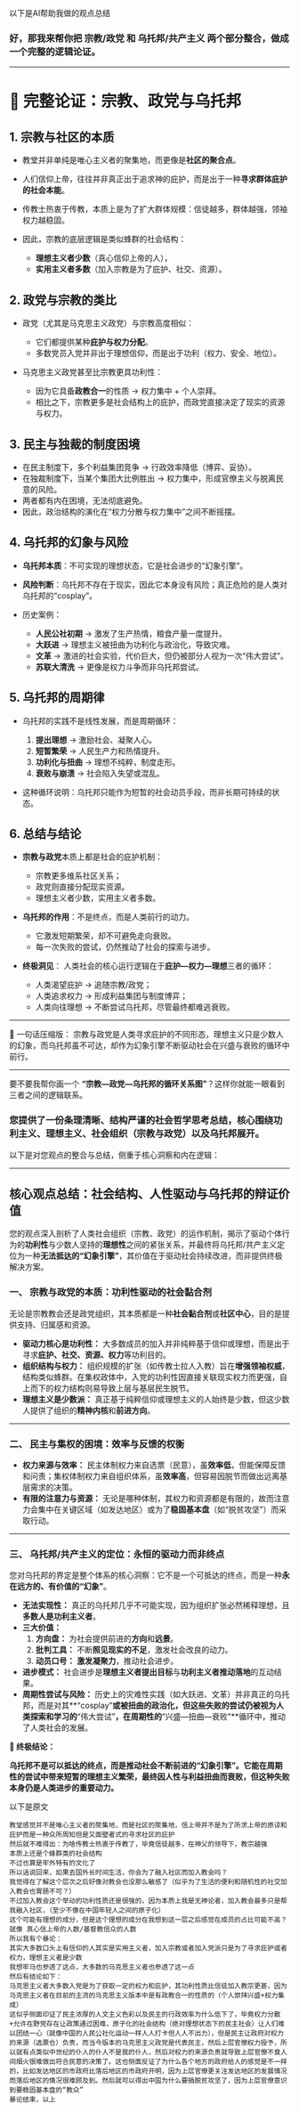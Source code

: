 以下是AI帮助我做的观点总结

### 好，那我来帮你把 **宗教/政党** 和 **乌托邦/共产主义** 两个部分整合，做成一个完整的逻辑论证。

---

# 📖 完整论证：宗教、政党与乌托邦

## 1. 宗教与社区的本质

* 教堂并非单纯是唯心主义者的聚集地，而更像是**社区的聚合点**。
* 人们信仰上帝，往往并非真正出于追求神的庇护，而是出于一种**寻求群体庇护的社会本能**。
* 传教士热衷于传教，本质上是为了扩大群体规模：信徒越多，群体越强，领袖权力越稳固。
* 因此，宗教的底层逻辑是类似蜂群的社会结构：

  * **理想主义者少数**（真心信仰上帝的人），
  * **实用主义者多数**（加入宗教是为了庇护、社交、资源）。

## 2. 政党与宗教的类比

* 政党（尤其是马克思主义政党）与宗教高度相似：

  * 它们都提供某种**庇护与权力分配**。
  * 多数党员入党并非出于理想信仰，而是出于功利（权力、安全、地位）。
* 马克思主义政党甚至比宗教更具功利性：

  * 因为它具备**政教合一**的性质 → 权力集中 + 个人崇拜。
  * 相比之下，宗教更多是社会结构上的庇护，而政党直接决定了现实的资源与权力。

## 3. 民主与独裁的制度困境

* 在民主制度下，多个利益集团竞争 → 行政效率降低（博弈、妥协）。
* 在独裁制度下，当某个集团大比例胜出 → 权力集中，形成官僚主义与脱离民意的风险。
* 两者都有内在困境，无法彻底避免。
* 因此，政治结构的演化在“权力分散与权力集中”之间不断摇摆。

## 4. 乌托邦的幻象与风险

* **乌托邦本质**：不可实现的理想状态，它是社会进步的“幻象引擎”。
* **风险判断**：乌托邦不存在于现实，因此它本身没有风险；真正危险的是人类对乌托邦的“cosplay”。
* 历史案例：

  * **人民公社初期** → 激发了生产热情，粮食产量一度提升。
  * **大跃进** → 理想主义被扭曲为功利化与政治化，导致灾难。
  * **文革** → 激进的社会实验，代价巨大，但仍被部分人视为一次“伟大尝试”。
  * **苏联大清洗** → 更像是权力斗争而非乌托邦尝试。

## 5. 乌托邦的周期律

* 乌托邦的实践不是线性发展，而是周期循环：

  1. **提出理想** → 激励社会、凝聚人心。
  2. **短暂繁荣** → 人民生产力和热情提升。
  3. **功利化与扭曲** → 理想不纯粹，制度走形。
  4. **衰败与崩溃** → 社会陷入失望或混乱。
* 这种循环说明：乌托邦只能作为短暂的社会动员手段，而非长期可持续的状态。

## 6. 总结与结论

* **宗教与政党**本质上都是社会的庇护机制：

  * 宗教更多维系社区关系；
  * 政党则直接分配现实资源。
  * 理想主义者少数，实用主义者多数。
* **乌托邦的作用**：不是终点，而是人类前行的动力。

  * 它激发短期繁荣，却不可避免走向衰败。
  * 每一次失败的尝试，仍然推动了社会的探索与进步。
* **终极洞见**：
  人类社会的核心运行逻辑在于**庇护—权力—理想**三者的循环：

  * 人类渴望庇护 → 追随宗教/政党；
  * 人类追求权力 → 形成利益集团与制度博弈；
  * 人类向往理想 → 不断尝试乌托邦，尽管最终都难逃衰败。

---

📌 一句话压缩版：
宗教与政党是人类寻求庇护的不同形态，理想主义只是少数人的幻象，而乌托邦虽不可达，却作为幻象引擎不断驱动社会在兴盛与衰败的循环中前行。

---

要不要我帮你画一个 **“宗教—政党—乌托邦的循环关系图”**？这样你就能一眼看到三者之间的逻辑联系。

### 您提供了一份条理清晰、结构严谨的社会哲学思考总结，核心围绕**功利主义**、**理想主义**、**社会组织（宗教与政党）**以及**乌托邦**展开。

以下是对您观点的整合与总结，侧重于核心洞察和内在逻辑：

---

## 核心观点总结：社会结构、人性驱动与乌托邦的辩证价值

您的观点深入剖析了人类社会组织（宗教、政党）的运作机制，揭示了驱动个体行为的**功利性**与少数人坚持的**理想性**之间的紧张关系，并最终将乌托邦/共产主义定位为一种**无法抵达的“幻象引擎”**，其价值在于驱动社会持续改进，而非提供终极解决方案。

### 一、 宗教与政党的本质：功利性驱动的社会黏合剂

无论是宗教教会还是政党组织，其本质都是一种**社会黏合剂**或**社区中心**，目的是提供支持、归属感和资源。

* **驱动力核心是功利性：** 大多数成员的加入并非纯粹基于信仰或理想，而是出于寻求**庇护、社交、资源、权力**等功利目的。
* **组织结构与权力：** 组织规模的扩张（如传教士拉人入教）旨在**增强领袖权威**，结构类似蜂群。在集权政体中，入党的功利性因直接关联现实权力而更强，自上而下的权力结构则易导致上层与基层民生脱节。
* **理想主义是少数派：** 真正基于纯粹信仰或理想主义的人始终是少数，但这少数人提供了组织的**精神内核**和**前进方向**。

---

### 二、 民主与集权的困境：效率与反馈的权衡

* **权力来源与效率：** 民主体制权力来自选票（民意），虽**效率低**，但能保障反馈和问责；集权体制权力来自组织体系，虽**效率高**，但容易因脱节而做出远离基层需求的决策。
* **有限的注意力与资源：** 无论是哪种体制，其权力和资源都是有限的，故而注意力会集中在关键区域（如发达地区）或为了**稳固基本盘**（如“脱贫攻坚”）而采取行动。

---

### 三、 乌托邦/共产主义的定位：永恒的驱动力而非终点

您对乌托邦的界定是整个体系的核心洞察：它不是一个可抵达的终点，而是一种**永在远方的、有价值的“幻象”**。

* **无法实现性：** 真正的乌托邦几乎不可能实现，因为组织扩张必然稀释理想，且**多数人是功利主义者**。
* **三大价值：**
    1.  **方向盘：** 为社会提供前进的**方向**和**远景**。
    2.  **批判工具：** 不断**照见现实的不足**，激发社会改良的动力。
    3.  **动员口号：** **激发凝聚力**，推动社会进步。
* **进步模式：** 社会进步是**理想主义者提出目标**与**功利主义者推动落地**的互动结果。
* **周期性尝试与风险：** 历史上的灾难性实践（如大跃进、文革）并非真正的乌托邦，而是对其**“cosplay”**或被扭曲的政治化，但这些失败的尝试仍被视为人类探索和学习的**“伟大尝试”**，在周期性的**“兴盛—扭曲—衰败”**循环中，推动了人类社会的发展。

**📌 终极结论：**

**乌托邦不是可以抵达的终点，而是推动社会不断前进的“幻象引擎”。它能在周期性的尝试中带来短暂的理想主义繁荣，最终因人性与利益扭曲而衰败，但这种失败本身仍是人类进步的重要动力。**

以下是原文
```
教堂感觉并不是唯心主义者的聚集地，而是社区的聚集地，信上帝并不是为了所求上帝的原谅和庇护而是一种众所周知但是又面壁者式的寻求社区的庇护
然后就不难得出：为啥传教士热衷于传教了，毕竟信徒越多，在神父的领导下，教宗越强
本质上还是个蜂群类的社会结构
不过也算是牢外特有的文化了
所以话说回来，如果去国外长时间生活，你会为了融入社区而加入教会吗？
我觉得在了解这个层次之后好像对教会也没那么敏感了（似乎为了生活的便利和随机性的社交加入教会也胃肠不可？）
不过加入教会这个举动的功利性质还是很强的，因为本质上我是无神论者，加入教会最多只是帮我融入社区，（至少不像在中国年轻人之间的原子化）
这个可能有理想的成分，但是这个理想的成分在我想到这一层之后感觉在成员的占比可能不高？
就像 真心信上帝的人数/基督教信众的人数
所以我有个暴论：
其实大多数口头上有信仰的人其实是实用主义者，加入宗教或者加入党派只是为了寻求庇护或者权力，理想主义者是少数
我想牢马也参透了这点，大多数的马克思主义者也参透了这一点
然后有结论如下：
马克思主义者大多数入党是为了获取一定的权力和庇护，其功利性质比信徒加入教宗更甚，因为马克思主义者在目前的主流的马克思主义版本中是有政教合一的性质的（个人崇拜兴盛+权力集成）
这似乎侧面印证了民主浓厚的人文主义色彩以及民主的行政效率为什么低下了，毕竟权力分散+允许在野党存在让政策通过困难，原子化的社会结构（绝对理想状态下的民主社会）让人们难以团结一心（就像中国的人民公社化运动一样人人打卡但人人不出力），但是民主让政府对权力的来源（选票仓）负责，而当今版本的马克思主义政党是代表民主，然后上层官僚权力授予，所以就有点类似中世纪的仆人的仆人不是我的仆人，然后对权力的来源负责就导致上层官僚不食人间烟火很难做出符合民意的决策了。这也侧面反证了为什么各个地方的政府给人的感觉是不一样的，比如发达地区的市政府比落后地区的市政府开明，因为上层官僚更关注发达地区的发展情况而落后地区的情况很难顾及到。然后就可以得出中国为什么要搞脱贫攻坚了，因为上层官僚意识到要稳固基本盘的“教众”
暴论结束，以上
```
